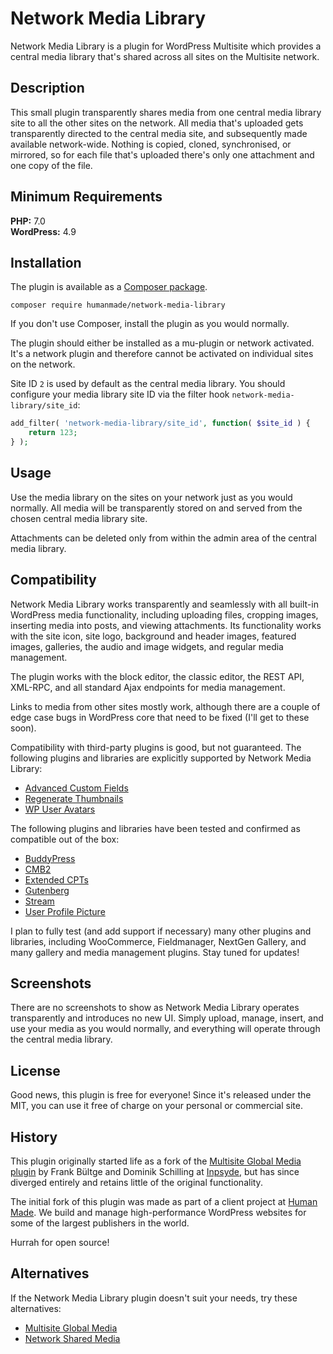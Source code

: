 # Network Media Library

Network Media Library is a plugin for WordPress Multisite which provides a central media library that's shared across all sites on the Multisite network.

## Description

This small plugin transparently shares media from one central media library site to all the other sites on the network. All media that's uploaded gets transparently directed to the central media site, and subsequently made available network-wide. Nothing is copied, cloned, synchronised, or mirrored, so for each file that's uploaded there's only one attachment and one copy of the file.

## Minimum Requirements ##

**PHP:** 7.0  
**WordPress:** 4.9  

## Installation

The plugin is available as a [Composer package](https://packagist.org/packages/humanmade/network-media-library).

    composer require humanmade/network-media-library

If you don't use Composer, install the plugin as you would normally.

The plugin should either be installed as a mu-plugin or network activated. It's a network plugin and therefore cannot be activated on individual sites on the network.

Site ID `2` is used by default as the central media library. You should configure your media library site ID via the filter hook `network-media-library/site_id`:

```php
add_filter( 'network-media-library/site_id', function( $site_id ) {
    return 123;
} );
```

## Usage

Use the media library on the sites on your network just as you would normally. All media will be transparently stored on and served from the chosen central media library site.

Attachments can be deleted only from within the admin area of the central media library.

## Compatibility

Network Media Library works transparently and seamlessly with all built-in WordPress media functionality, including uploading files, cropping images, inserting media into posts, and viewing attachments. Its functionality works with the site icon, site logo, background and header images, featured images, galleries, the audio and image widgets, and regular media management.

The plugin works with the block editor, the classic editor, the REST API, XML-RPC, and all standard Ajax endpoints for media management.

Links to media from other sites mostly work, although there are a couple of edge case bugs in WordPress core that need to be fixed (I'll get to these soon).

Compatibility with third-party plugins is good, but not guaranteed. The following plugins and libraries are explicitly supported by Network Media Library:

* [Advanced Custom Fields](https://wordpress.org/plugins/advanced-custom-fields/)
* [Regenerate Thumbnails](https://wordpress.org/plugins/regenerate-thumbnails/)
* [WP User Avatars](https://wordpress.org/plugins/wp-user-avatars/)

The following plugins and libraries have been tested and confirmed as compatible out of the box:

* [BuddyPress](https://wordpress.org/plugins/buddypress/)
* [CMB2](https://github.com/CMB2/CMB2)
* [Extended CPTs](https://github.com/johnbillion/extended-cpts)
* [Gutenberg](https://wordpress.org/plugins/gutenberg/)
* [Stream](https://wordpress.org/plugins/stream/)
* [User Profile Picture](https://wordpress.org/plugins/metronet-profile-picture/)

I plan to fully test (and add support if necessary) many other plugins and libraries, including WooCommerce, Fieldmanager, NextGen Gallery, and many gallery and media management plugins. Stay tuned for updates!

## Screenshots

There are no screenshots to show as Network Media Library operates transparently and introduces no new UI. Simply upload, manage, insert, and use your media as you would normally, and everything will operate through the central media library.

## License

Good news, this plugin is free for everyone! Since it's released under the MIT, you can use it free of charge on your personal or commercial site.

## History

This plugin originally started life as a fork of the [Multisite Global Media plugin](https://github.com/bueltge/multisite-global-media) by Frank Bültge and Dominik Schilling at [Inpsyde](https://inpsyde.com/), but has since diverged entirely and retains little of the original functionality.

The initial fork of this plugin was made as part of a client project at [Human Made](https://humanmade.com/). We build and manage high-performance WordPress websites for some of the largest publishers in the world.

Hurrah for open source!

## Alternatives

If the Network Media Library plugin doesn't suit your needs, try these alternatives:

* [Multisite Global Media](https://github.com/bueltge/multisite-global-media)
* [Network Shared Media](https://wordpress.org/plugins/network-shared-media/)
